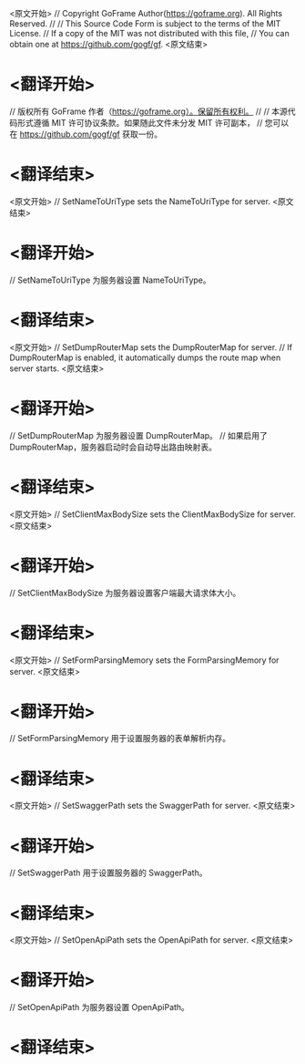 
<原文开始>
// Copyright GoFrame Author(https://goframe.org). All Rights Reserved.
//
// This Source Code Form is subject to the terms of the MIT License.
// If a copy of the MIT was not distributed with this file,
// You can obtain one at https://github.com/gogf/gf.
<原文结束>

# <翻译开始>
// 版权所有 GoFrame 作者（https://goframe.org）。保留所有权利。
//
// 本源代码形式遵循 MIT 许可协议条款。如果随此文件未分发 MIT 许可副本，
// 您可以在 https://github.com/gogf/gf 获取一份。
# <翻译结束>


<原文开始>
// SetNameToUriType sets the NameToUriType for server.
<原文结束>

# <翻译开始>
// SetNameToUriType 为服务器设置 NameToUriType。
# <翻译结束>


<原文开始>
// SetDumpRouterMap sets the DumpRouterMap for server.
// If DumpRouterMap is enabled, it automatically dumps the route map when server starts.
<原文结束>

# <翻译开始>
// SetDumpRouterMap 为服务器设置 DumpRouterMap。
// 如果启用了 DumpRouterMap，服务器启动时会自动导出路由映射表。
# <翻译结束>


<原文开始>
// SetClientMaxBodySize sets the ClientMaxBodySize for server.
<原文结束>

# <翻译开始>
// SetClientMaxBodySize 为服务器设置客户端最大请求体大小。
# <翻译结束>


<原文开始>
// SetFormParsingMemory sets the FormParsingMemory for server.
<原文结束>

# <翻译开始>
// SetFormParsingMemory 用于设置服务器的表单解析内存。
# <翻译结束>


<原文开始>
// SetSwaggerPath sets the SwaggerPath for server.
<原文结束>

# <翻译开始>
// SetSwaggerPath 用于设置服务器的 SwaggerPath。
# <翻译结束>


<原文开始>
// SetOpenApiPath sets the OpenApiPath for server.
<原文结束>

# <翻译开始>
// SetOpenApiPath 为服务器设置 OpenApiPath。
# <翻译结束>


